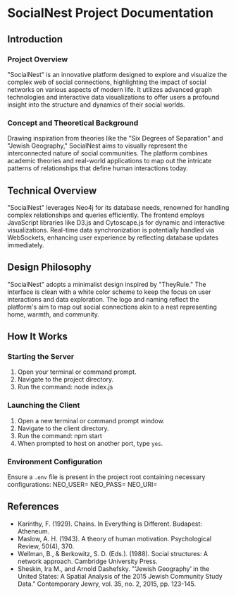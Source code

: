 # SocialNest Project Documentation

## Introduction

### Project Overview

"SocialNest" is an innovative platform designed to explore and visualize the complex web of social connections, highlighting the impact of social networks on various aspects of modern life. It utilizes advanced graph technologies and interactive data visualizations to offer users a profound insight into the structure and dynamics of their social worlds.

### Concept and Theoretical Background

Drawing inspiration from theories like the "Six Degrees of Separation" and "Jewish Geography," SocialNest aims to visually represent the interconnected nature of social communities. The platform combines academic theories and real-world applications to map out the intricate patterns of relationships that define human interactions today.

## Technical Overview

"SocialNest" leverages Neo4j for its database needs, renowned for handling complex relationships and queries efficiently. The frontend employs JavaScript libraries like D3.js and Cytoscape.js for dynamic and interactive visualizations. Real-time data synchronization is potentially handled via WebSockets, enhancing user experience by reflecting database updates immediately.

## Design Philosophy

"SocialNest" adopts a minimalist design inspired by "TheyRule." The interface is clean with a white color scheme to keep the focus on user interactions and data exploration. The logo and naming reflect the platform's aim to map out social connections akin to a nest representing home, warmth, and community.

## How It Works

### Starting the Server

1. Open your terminal or command prompt.
2. Navigate to the project directory.
3. Run the command:
   node index.js

### Launching the Client

1. Open a new terminal or command prompt window.
2. Navigate to the client directory.
3. Run the command:
   npm start
4. When prompted to host on another port, type `yes`.

### Environment Configuration

Ensure a `.env` file is present in the project root containing necessary configurations:
NEO_USER=
NEO_PASS=
NEO_URI=

## References

- Karínthy, F. (1929). Chains. In Everything is Different. Budapest: Atheneum.
- Maslow, A. H. (1943). A theory of human motivation. Psychological Review, 50(4), 370.
- Wellman, B., & Berkowitz, S. D. (Eds.). (1988). Social structures: A network approach. Cambridge University Press.
- Sheskin, Ira M., and Arnold Dashefsky. "‘Jewish Geography’ in the United States: A Spatial Analysis of the 2015 Jewish Community Study Data." Contemporary Jewry, vol. 35, no. 2, 2015, pp. 123-145.
